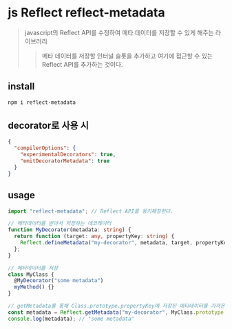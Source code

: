 # js Reflect reflect-metadata

> javascript의 Reflect API를 수정하여 메타 데이터를 저장할 수 있게 해주는 라이브러리
>
> > 메타 데이터를 저장할 인터널 슬롯을 추가하고 여기에 접근할 수 있는 Reflect API를 추가하는 것이다.

## install

```sh
npm i reflect-metadata
```

## decorator로 사용 시

```json
{
  "compilerOptions": {
    "experimentalDecorators": true,
    "emitDecoratorMetadata": true
  }
}
```

## usage

```ts
import "reflect-metadata"; // Reflect API를 몽키패칭한다.

// 메타데이터를 받아서 저장하는 데코레이터
function MyDecorator(metadata: string) {
  return function (target: any, propertyKey: string) {
    Reflect.defineMetadata("my-decorator", metadata, target, propertyKey);
  };
}

// 메타데이터를 저장
class MyClass {
  @MyDecorator("some metadata")
  myMethod() {}
}

// getMetadata를 통해 Class.prototype.propertyKey에 저장된 메타데이터를 가져온다.
const metadata = Reflect.getMetadata("my-decorator", MyClass.prototype, "myMethod");
console.log(metadata); // "some metadata"
```

